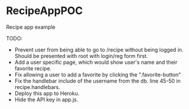 # RecipeAppPOC
Recipe app example

TODO: 
- Prevent user from being able to go to /recipe without being logged in. Should be presented with root with login/reg form first.
- Add a user specific page, which would show user's name and their favorite recipe.
- Fix allowing a user to add a favorite by clicking the ".favorite-button"
- Fix the handlebar include of the username from the db. line 45-50 in recipe.handlebars.
- Deploy this app to Heroku.
- Hide the API key in app.js.
